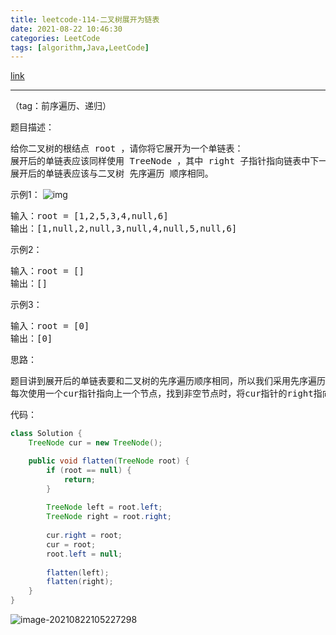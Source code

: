 ```yaml
---
title: leetcode-114-二叉树展开为链表
date: 2021-08-22 10:46:30
categories: LeetCode
tags: [algorithm,Java,LeetCode]
---
```


[link](https://leetcode-cn.com/problems/flatten-binary-tree-to-linked-list/submissions/)

<hr/>

（tag：前序遍历、递归）

题目描述：

<pre>
给你二叉树的根结点 root ，请你将它展开为一个单链表：
展开后的单链表应该同样使用 TreeNode ，其中 right 子指针指向链表中下一个结点，而左子指针始终为 null 。
展开后的单链表应该与二叉树 先序遍历 顺序相同。
</pre>

示例1：
![img](https://gitee.com/cao_ziqiang/img/raw/master/20210822104750.jpeg)

<pre>
输入：root = [1,2,5,3,4,null,6]
输出：[1,null,2,null,3,null,4,null,5,null,6]
</pre>

示例2：

<pre>
输入：root = []
输出：[]
</pre>

示例3：

<pre>
输入：root = [0]
输出：[0]
</pre>

思路：

<pre>
题目讲到展开后的单链表要和二叉树的先序遍历顺序相同，所以我们采用先序遍历该树。
每次使用一个cur指针指向上一个节点，找到非空节点时，将cur指针的right指向当前结点，再将cur指针置当前根结点，再将当前的左子树置为空。
</pre>

代码：

```java
class Solution {
    TreeNode cur = new TreeNode();

    public void flatten(TreeNode root) {
        if (root == null) {
            return;
        }
        
        TreeNode left = root.left;
        TreeNode right = root.right;
        
        cur.right = root;
        cur = root;
        root.left = null;
        
        flatten(left);
        flatten(right);
    }
}
```

![image-20210822105227298](https://gitee.com/cao_ziqiang/img/raw/master/20210822105227.png)

